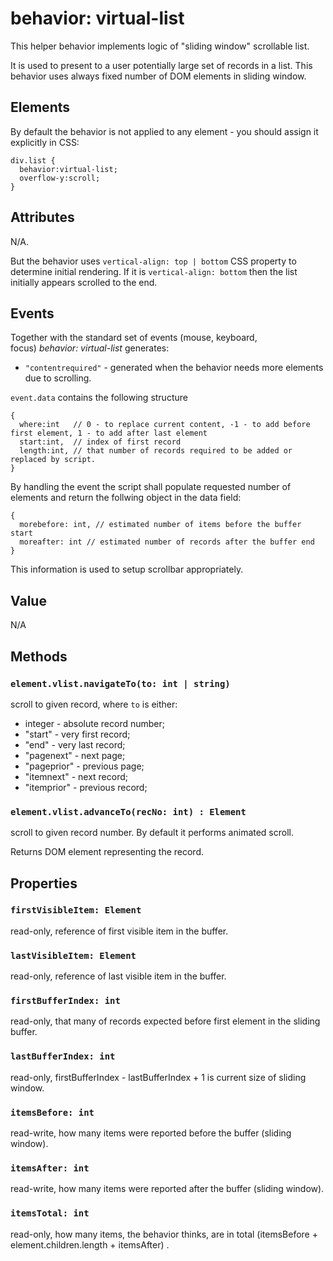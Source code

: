 # behavior: virtual-list

This helper behavior implements logic of "sliding window" scrollable list.

It is used to present to a user potentially large set of records in a list. This behavior uses always fixed number of DOM elements in sliding window.


## Elements

By default the behavior is not applied to any element - you should assign it explicitly in CSS:

```
div.list {
  behavior:virtual-list;
  overflow-y:scroll;
}
```

## Attributes

N/A.

But the behavior uses `vertical-align: top | bottom` CSS property to determine initial rendering. If it is `vertical-align: bottom` then 
the list initially appears scrolled to the end.

## Events

Together with the standard set of events (mouse, keyboard, focus) *behavior: virtual-list* generates:

* `"contentrequired"` - generated when the behavior needs more elements due to scrolling.

`event.data` contains the following structure

```
{ 
  where:int   // 0 - to replace current content, -1 - to add before first element, 1 - to add after last element
  start:int,  // index of first record
  length:int, // that number of records required to be added or replaced by script.
}
```

By handling the event the script shall populate requested number of elements and return the follwing object
in the data field:

```
{
  morebefore: int, // estimated number of items before the buffer start
  moreafter: int // estimated number of records after the buffer end
}
```
This information is used to setup scrollbar appropriately. 


## Value

N/A

## Methods

### `element.vlist.navigateTo(to: int | string)` 
  
  scroll to given record, where `to` is either:

  * integer - absolute record number;
  * "start" - very first record;
  * "end" - very last record;
  * "pagenext" - next page;
  * "pageprior" - previous page;
  * "itemnext" - next record;
  * "itemprior" - previous record;

### `element.vlist.advanceTo(recNo: int) : Element` 
  
  scroll to given record number. By default it performs animated scroll.

  Returns DOM element representing the record.

## Properties

### `firstVisibleItem: Element` 
  
  read-only, reference of first visible item in the buffer.

### `lastVisibleItem: Element` 
  
  read-only, reference of last visible item in the buffer.

### `firstBufferIndex: int` 

  read-only, that many of records expected before first element in the sliding buffer.

### `lastBufferIndex: int` 
  
  read-only, firstBufferIndex - lastBufferIndex + 1 is current size of sliding window.

### `itemsBefore: int` 
  
  read-write, how many items were reported before the buffer (sliding window).

### `itemsAfter: int` 
  
  read-write, how many items were reported after the buffer (sliding window).

### `itemsTotal: int` 
  
  read-only, how many items, the behavior thinks, are in total (itemsBefore + element.children.length + itemsAfter) .
